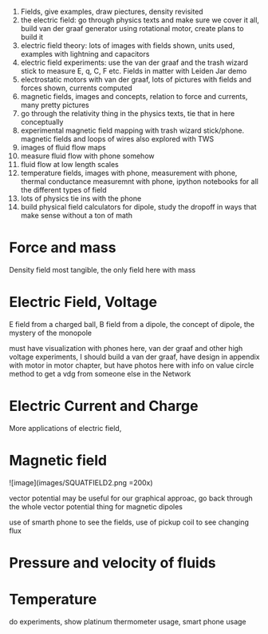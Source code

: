 1. Fields, give examples, draw piectures, density revisited
2. the electric field: go through physics texts and make sure we cover it all, build van der graaf generator using rotational motor, create plans to build it
3. electric field theory: lots of images with fields shown, units used, examples with lightning and capacitors
4. electric field experiments: use the van der graaf and the trash wizard stick to measure E, q, C, F etc.  Fields in matter with Leiden Jar demo
5. electrostatic motors with van der graaf, lots of pictures with fields and forces shown, currents computed
6. magnetic fields, images and concepts, relation to force and currents, many pretty pictures
7. go through the relativity thing in the physics texts, tie that in here conceptually
8. experimental magnetic field mapping with trash wizard stick/phone.  magnetic fields and loops of wires also explored with TWS
9. images of fluid flow maps
10. measure fluid flow with phone somehow
11. fluid flow at low length scales
12. temperature fields, images with phone, measurement with phone, thermal conductance measuremnt with phone, ipython notebooks for all the different types of field
13. lots of physics tie ins with the phone
14. build physical field calculators for dipole, study the dropoff in ways that make sense without a ton of math




# Force and mass

Density field most tangible, the only field here with mass

# Electric Field, Voltage

E field from a charged ball, B field from a dipole, the concept of dipole, the mystery of the monopole 

must have visualization with phones here, van der graaf and other high voltage experiments, I should build a van der graaf, have design in appendix with motor in motor chapter, but have photos here with info on value circle method to get a vdg from someone else in the Network

# Electric Current and Charge

More applications of electric field, 


# Magnetic field 

![image](images/SQUATFIELD2.png =200x) 

vector potential may be useful for our graphical approac, go back through the whole vector potential thing for magnetic dipoles

use of smarth phone to see the fields, use of pickup coil to see changing flux

# Pressure and velocity of fluids

# Temperature

do experiments, show platinum thermometer usage, smart phone usage